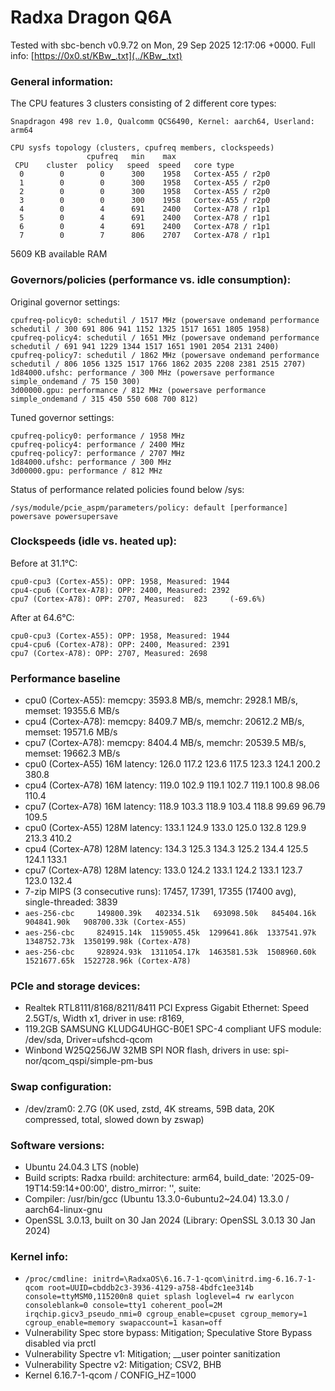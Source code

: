 # Radxa Dragon Q6A

Tested with sbc-bench v0.9.72 on Mon, 29 Sep 2025 12:17:06 +0000. Full info: [https://0x0.st/KBw_.txt](../KBw_.txt)

### General information:

The CPU features 3 clusters consisting of 2 different core types:

    Snapdragon 498 rev 1.0, Qualcomm QCS6490, Kernel: aarch64, Userland: arm64
    
    CPU sysfs topology (clusters, cpufreq members, clockspeeds)
                     cpufreq   min    max
     CPU    cluster  policy   speed  speed   core type
      0        0        0      300    1958   Cortex-A55 / r2p0
      1        0        0      300    1958   Cortex-A55 / r2p0
      2        0        0      300    1958   Cortex-A55 / r2p0
      3        0        0      300    1958   Cortex-A55 / r2p0
      4        0        4      691    2400   Cortex-A78 / r1p1
      5        0        4      691    2400   Cortex-A78 / r1p1
      6        0        4      691    2400   Cortex-A78 / r1p1
      7        0        7      806    2707   Cortex-A78 / r1p1

5609 KB available RAM

### Governors/policies (performance vs. idle consumption):

Original governor settings:

    cpufreq-policy0: schedutil / 1517 MHz (powersave ondemand performance schedutil / 300 691 806 941 1152 1325 1517 1651 1805 1958)
    cpufreq-policy4: schedutil / 1651 MHz (powersave ondemand performance schedutil / 691 941 1229 1344 1517 1651 1901 2054 2131 2400)
    cpufreq-policy7: schedutil / 1862 MHz (powersave ondemand performance schedutil / 806 1056 1325 1517 1766 1862 2035 2208 2381 2515 2707)
    1d84000.ufshc: performance / 300 MHz (powersave performance simple_ondemand / 75 150 300)
    3d00000.gpu: performance / 812 MHz (powersave performance simple_ondemand / 315 450 550 608 700 812)

Tuned governor settings:

    cpufreq-policy0: performance / 1958 MHz
    cpufreq-policy4: performance / 2400 MHz
    cpufreq-policy7: performance / 2707 MHz
    1d84000.ufshc: performance / 300 MHz
    3d00000.gpu: performance / 812 MHz

Status of performance related policies found below /sys:

    /sys/module/pcie_aspm/parameters/policy: default [performance] powersave powersupersave

### Clockspeeds (idle vs. heated up):

Before at 31.1°C:

    cpu0-cpu3 (Cortex-A55): OPP: 1958, Measured: 1944 
    cpu4-cpu6 (Cortex-A78): OPP: 2400, Measured: 2392 
    cpu7 (Cortex-A78): OPP: 2707, Measured:  823     (-69.6%)

After at 64.6°C:

    cpu0-cpu3 (Cortex-A55): OPP: 1958, Measured: 1944 
    cpu4-cpu6 (Cortex-A78): OPP: 2400, Measured: 2391 
    cpu7 (Cortex-A78): OPP: 2707, Measured: 2698 

### Performance baseline

  * cpu0 (Cortex-A55): memcpy: 3593.8 MB/s, memchr: 2928.1 MB/s, memset: 19355.6 MB/s
  * cpu4 (Cortex-A78): memcpy: 8409.7 MB/s, memchr: 20612.2 MB/s, memset: 19571.6 MB/s
  * cpu7 (Cortex-A78): memcpy: 8404.4 MB/s, memchr: 20539.5 MB/s, memset: 19662.3 MB/s
  * cpu0 (Cortex-A55) 16M latency: 126.0 117.2 123.6 117.5 123.3 124.1 200.2 380.8 
  * cpu4 (Cortex-A78) 16M latency: 119.0 102.9 119.1 102.7 119.1 100.8 98.06 110.4 
  * cpu7 (Cortex-A78) 16M latency: 118.9 103.3 118.9 103.4 118.8 99.69 96.79 109.5 
  * cpu0 (Cortex-A55) 128M latency: 133.1 124.9 133.0 125.0 132.8 129.9 213.3 410.2 
  * cpu4 (Cortex-A78) 128M latency: 134.3 125.3 134.3 125.2 134.4 125.5 124.1 133.1 
  * cpu7 (Cortex-A78) 128M latency: 133.0 124.2 133.1 124.2 133.1 123.7 123.0 132.4 
  * 7-zip MIPS (3 consecutive runs): 17457, 17391, 17355 (17400 avg), single-threaded: 3839
  * `aes-256-cbc     149800.39k   402334.51k   693098.50k   845404.16k   904841.90k   908700.33k (Cortex-A55)`
  * `aes-256-cbc     824915.14k  1159055.45k  1299641.86k  1337541.97k  1348752.73k  1350199.98k (Cortex-A78)`
  * `aes-256-cbc     928924.93k  1311054.17k  1463581.53k  1508960.60k  1521677.65k  1522728.96k (Cortex-A78)`

### PCIe and storage devices:

  * Realtek RTL8111/8168/8211/8411 PCI Express Gigabit Ethernet: Speed 2.5GT/s, Width x1, driver in use: r8169, 
  * 119.2GB SAMSUNG KLUDG4UHGC-B0E1 SPC-4 compliant UFS module: /dev/sda, Driver=ufshcd-qcom
  * Winbond W25Q256JW 32MB SPI NOR flash, drivers in use: spi-nor/qcom_qspi/simple-pm-bus

### Swap configuration:

  * /dev/zram0: 2.7G (0K used, zstd, 4K streams, 59B data, 20K compressed,  total, slowed down by zswap)

### Software versions:

  * Ubuntu 24.04.3 LTS (noble)
  * Build scripts: Radxa rbuild: architecture: arm64, build_date: '2025-09-19T14:59:14+00:00', distro_mirror: '', suite: 
  * Compiler: /usr/bin/gcc (Ubuntu 13.3.0-6ubuntu2~24.04) 13.3.0 / aarch64-linux-gnu
  * OpenSSL 3.0.13, built on 30 Jan 2024 (Library: OpenSSL 3.0.13 30 Jan 2024)    

### Kernel info:

  * `/proc/cmdline: initrd=\RadxaOS\6.16.7-1-qcom\initrd.img-6.16.7-1-qcom root=UUID=cbddb2c3-3936-4129-a758-4bdfc1ee314b console=ttyMSM0,115200n8 quiet splash loglevel=4 rw earlycon consoleblank=0 console=tty1 coherent_pool=2M irqchip.gicv3_pseudo_nmi=0 cgroup_enable=cpuset cgroup_memory=1 cgroup_enable=memory swapaccount=1 kasan=off`
  * Vulnerability Spec store bypass:         Mitigation; Speculative Store Bypass disabled via prctl
  * Vulnerability Spectre v1:                Mitigation; __user pointer sanitization
  * Vulnerability Spectre v2:                Mitigation; CSV2, BHB
  * Kernel 6.16.7-1-qcom / CONFIG_HZ=1000